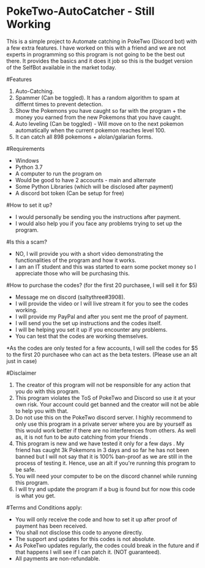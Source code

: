 # PokeTwo-AutoCatcher - Still Working 
This is a simple project to Automate catching in PokeTwo (Discord bot) with a few extra features. I have worked on this with a friend and we are not experts in programming so this program is not going to be the best out there. It provides the basics and it does it job so this is the budget version of the SelfBot available in the market today.

#Features
1) Auto-Catching.
2) Spammer (Can be toggled). It has a random algorithm to spam at differnt times to prevent detection.
3) Show the Pokemons you have caught so far with the program + the money you earned from the new Pokemons that you have caught.
4) Auto leveling (Can be toggled) - Will move on to the next pokemon automatically when the current pokemon reaches level 100.
5) It can catch all 898 pokemons + alolan/galarian forms.

#Requirements 
- Windows
- Python 3.7
- A computer to run the program on
- Would be good to have 2 accounts - main and alternate
- Some Python Libraries (which will be disclosed after payment)
- A discord bot token (Can be setup for free)

#How to set it up?
- I would personally be sending you the instructions after payment.
- I would also help you if you face any problems trying to set up the program.

#Is this a scam?
- NO, I will provide you with a short video demonstrating the functionalities of the program and how it works.
- I am an IT student and this was started to earn some pocket money so I appreciate those who will be purchasing this.

#How to purchase the codes? (for the first 20 purchasee, I will sell it for $5)
- Message me on discord (saltythree#3908).
- I will provide the video or I will live stream it for you to see the codes working.
- I will provide my PayPal and after you sent me the proof of payment.
- I will send you the set up instructions and the codes itself.
- I will be helping you set it up if you encounter any problems.
- You can test that the codes are working themselves.

*As the codes are only tested for a few accounts, I will sell the codes for $5 to the first 20 purchasee who can act as the beta testers. (Please use an alt just in case)

#Disclaimer
1) The creator of this program will not be responsible for any action that you do with this program.
2) This program violates the ToS of PokeTwo and Discord so use it at your own risk. Your account could get banned and the creator will not be able to help you with that.
3) Do not use this on the PokeTwo discord server. I highly recommend to only use this program in a private server where you are by yourself as this would work better if there are no interferences from others. As well as, it is not fun to be auto catching from your friends .
4) This program is new and we have tested it only for a few days . My friend has caught 3k Pokemons in 3 days and so far he has not been banned but I will not say that it is 100% ban-proof as we are still in the process of testing it. Hence, use an alt if you're running this program to be safe.
5) You will need your computer to be on the discord channel while running this program. 
6) I will try and update the program if a bug is found but for now this code is what you get.


#Terms and Conditions apply:
- You will only receive the code and how to set it up after proof of payment has been received.
- You shall not disclose this code to anyone directly.
- The support and updates for this codes is not absolute.
- As PokeTwo updates regularly, the codes could break in the future and if that happens I will see if I can patch it. (NOT guaranteed).
- All payments are non-refundable.


